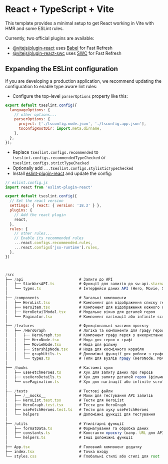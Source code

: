 # React + TypeScript + Vite

This template provides a minimal setup to get React working in Vite with HMR and some ESLint rules.

Currently, two official plugins are available:

- [@vitejs/plugin-react](https://github.com/vitejs/vite-plugin-react/blob/main/packages/plugin-react/README.md) uses [Babel](https://babeljs.io/) for Fast Refresh
- [@vitejs/plugin-react-swc](https://github.com/vitejs/vite-plugin-react-swc) uses [SWC](https://swc.rs/) for Fast Refresh

## Expanding the ESLint configuration

If you are developing a production application, we recommend updating the configuration to enable type aware lint rules:

- Configure the top-level `parserOptions` property like this:

```js
export default tseslint.config({
  languageOptions: {
    // other options...
    parserOptions: {
      project: ['./tsconfig.node.json', './tsconfig.app.json'],
      tsconfigRootDir: import.meta.dirname,
    },
  },
});
```

- Replace `tseslint.configs.recommended` to `tseslint.configs.recommendedTypeChecked` or `tseslint.configs.strictTypeChecked`
- Optionally add `...tseslint.configs.stylisticTypeChecked`
- Install [eslint-plugin-react](https://github.com/jsx-eslint/eslint-plugin-react) and update the config:

```js
// eslint.config.js
import react from 'eslint-plugin-react'

export default tseslint.config({
  // Set the react version
  settings: { react: { version: '18.3' } },
  plugins: {
    // Add the react plugin
    react,
  },
  rules: {
    // other rules...
    // Enable its recommended rules
    ...react.configs.recommended.rules,
    ...react.configs['jsx-runtime'].rules,
  },
})



/src
├── /api                         # Запити до API
│   ├── StarWarsAPI.ts           # Функції для запитів до sw-api.starnavi.io (отримання героїв, фільмів, кораблів)
│   └── types.ts                 # Інтерфейси даних API (Hero, Movie, Starship тощо)
│
├── /components                  # Загальні компоненти
│   ├── HeroList.tsx             # Компонент для відображення списку героїв
│   ├── HeroItem.tsx             # Компонент для відображення кожного героя в списку
│   ├── HeroDetailModal.tsx      # Модальне вікно для деталей героя
│   └── Paginator.tsx            # Компонент пагінації або infinite scroll
│
├── /features                    # Функціональні частини проєкту
│   ├── /HeroGraph               # Логіка та компоненти для графу героя
│   │   ├── HeroGraph.tsx        # Компонент графу героя з використанням React Flow
│   │   ├── HeroNode.tsx         # Нода для героя в графі
│   │   ├── MovieNode.tsx        # Нода для фільму
│   │   ├── StarshipNode.tsx     # Нода для космічного корабля
│   │   ├── graphUtils.ts        # Допоміжні функції для роботи з графом
│   │   └── types.ts             # Типи для вузлів графу (HeroNode, MovieNode, StarshipNode тощо)
│
├── /hooks                       # Кастомні хуки
│   ├── useFetchHeroes.ts        # Хук для запиту даних про героїв
│   ├── useHeroDetails.ts        # Хук для запиту деталей героя (фільми, кораблі)
│   └── usePagination.ts         # Хук для пагінації або infinite scroll
│
├── /tests                       # Тестові файли
│   ├── /__mocks__               # Моки для тестування API запитів
│   ├── HeroList.test.tsx        # Тести для HeroList
│   ├── HeroGraph.test.tsx       # Тести для HeroGraph
│   ├── useFetchHeroes.test.ts   # Тести для хуку useFetchHeroes
│   └── helpers                  # Допоміжні функції для тестування
│
├── /utils                       # Утилітарні функції
│   ├── formatData.ts            # Форматування та обробка даних
│   ├── constants.ts             # Константи проєкту (напр. URL для API)
│   └── helpers.ts               # Інші допоміжні функції
│
├── App.tsx                      # Головний компонент додатку
├── index.tsx                    # Точка входу
└── styles.css                   # Глобальні стилі або стилі для root

```
